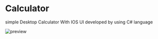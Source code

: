 # Calculator
simple Desktop Calculator With IOS UI developed by using C# language 

![preview](https://user-images.githubusercontent.com/44679914/87850785-24e7ca80-c8f3-11ea-8942-508ce02c852b.PNG)

